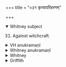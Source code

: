 +++
title = "०३१ कृत्यापरिहरणम्"

+++
<details open><summary>Whitney subject</summary>

31. Against witchcraft.
</details>

<details><summary>VH anukramaṇī</summary>

कृत्यापरिहरणम्।  
१-१२ शक्रः। कृत्यादूषणम्। अनुष्टुप्, ११ बृहतीगर्भा अनुष्टुप्, १२ पथ्याबृहती।
</details>

<details><summary>Whitney anukramaṇī</summary>

[śukra.—dvādaśarcam. kṛtyādūṣaṇadevatyam. ānuṣṭubham: 11. bṛhatīgarbhā; 12. pathyābṛhatī.]
</details>

<details><summary>Whitney</summary>

### Comment
Not found (except vs. 12) in Pāipp. Not noticed in Vāit. The hymn is reckoned as belonging in the kṛtyā gaṇa or krtyāpratiharaṇa gaṇa (see note to Kāuś. 39. 7), and it is quoted with several other hymns in Kāuś. 39. 7, in a ceremony for counteracting magic.


### Translations
Translated: Griffith, i. 241; Bloomfield, 76, 456; Weber, xviii. 284.
</details>

<details><summary>Griffith</summary>

A counter-charm against the incantations of an enemy
</details>

